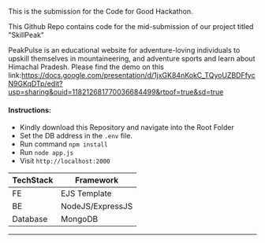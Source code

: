 This is the submission for the Code for Good Hackathon.

This Github Repo contains code for the mid-submission of our project titled "SkillPeak"

PeakPulse is an educational website for adventure-loving individuals to upskill themselves in mountaineering, and adventure sports and learn about Himachal Pradesh.
Please find the demo on this link:https://docs.google.com/presentation/d/1jxGK84nKokC_TQyoUZBDFfycN9GKqDTp/edit?usp=sharing&ouid=118212681770036684499&rtpof=true&sd=true

#### Instructions:
- Kindly download this Repository and navigate into the Root Folder
- Set the DB address in the `.env` file.
- Run command `npm install`
- Run `node app.js`
- Visit `http://localhost:2000`

| TechStack | Framework |
| --- | --- |
| FE | EJS Template |
| BE | NodeJS/ExpressJS |
| Database | MongoDB |

-------------------------
